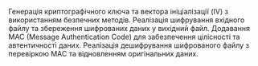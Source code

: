 Генерація криптографічного ключа та вектора ініціалізації (IV) з використанням безпечних методів.
Реалізація шифрування вхідного файлу та збереження шифрованих даних у вихідний файл.
Додавання MAC (Message Authentication Code) для забезпечення цілісності та автентичності даних.
Реалізація дешифрування шифрованого файлу з перевіркою MAC та відновленням оригінальних даних.
